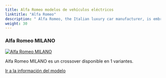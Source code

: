 ```yaml
---
title: Alfa Romeo modelos de vehículos eléctricos
linktitle: "Alfa Romeo"
description: " Alfa Romeo, the Italian luxury car manufacturer, is embracing electrification with a clear strategy. By 2027, Alfa Romeo plans to transform its lineup to be fully electric."
weight: 30
---
```

<!-- markdownlint-disable MD033 -->
<!-- markdownlint-disable MD010 -->


<div class="container p-3 mb-4 bg-body-tertiary rounded border">
<h3> Alfa Romeo MILANO</h3>
	<div class="row">
		<div class="col col-12 col-md-6">
			<a href="milano"><img src="https://media.evkx.net/multimedia/models/alfa_romeo/milano/milano_veloce/main_1_st.jpg" class="img-fluid" alt="Alfa Romeo MILANO" ></a>
		</div>
		<div class="col col-12 col-md-6">
<p>
Alfa Romeo MILANO es un crossover disponible en 1 variantes.
</p>
	<a href="milano/" class="btn btn-outline-primary" role="button">Ir a la información del modelo</a>
		</div>
	</div>
</div>
